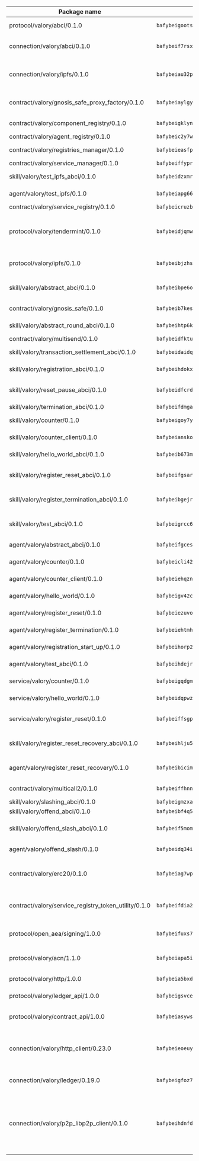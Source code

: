 | Package name                                                  | Package hash                                                  | Description                                                                                                                |
| ------------------------------------------------------------- | ------------------------------------------------------------- | -------------------------------------------------------------------------------------------------------------------------- |
| protocol/valory/abci/0.1.0                                    | `bafybeigootsvqpk6th5xpdtzanxum3earifrrezfyhylfrit7yvqdrtgpe` | A protocol for ABCI requests and responses.                                                                                |
| connection/valory/abci/0.1.0                                  | `bafybeif7rsxcw72mbzwcui3ozfaay5qnqorj5c52zedpqf56zczsxox3xe` | connection to wrap communication with an ABCI server.                                                                      |
| connection/valory/ipfs/0.1.0                                  | `bafybeiau32pzy55ta6ugl2bebevlxudal6pnlfomhplfm5mph6reaw3krq` | A connection responsible for uploading and downloading files from IPFS.                                                    |
| contract/valory/gnosis_safe_proxy_factory/0.1.0               | `bafybeiaylgywx2qtoaddokexql3d4iqfz5l7rlm5q24lzbn36we3ovfjmi` | Gnosis Safe proxy factory (GnosisSafeProxyFactory) contract                                                                |
| contract/valory/component_registry/0.1.0                      | `bafybeigklynwl3mfav5yt5zdkrqe6rukv4ygdhpdusk66ojt4jj7tunxcy` | Component registry contract                                                                                                |
| contract/valory/agent_registry/0.1.0                          | `bafybeic2y7wiyucxcpcp4ddbznmnnxyr3abq252x5fw74gcouksjzkjsje` | Agent registry contract                                                                                                    |
| contract/valory/registries_manager/0.1.0                      | `bafybeieasfphxk4kcysltjjqsro22lyrfd4kne4uzd32ificouso2kzy7y` | Registries Manager contract                                                                                                |
| contract/valory/service_manager/0.1.0                         | `bafybeiffyprzefbno5qpjzbcepbawmz3ghzi4dr7cgwbzehz53hy67vxn4` | Service Manager contract                                                                                                   |
| skill/valory/test_ipfs_abci/0.1.0                             | `bafybeidzxmroxv2ry7d7u6omb4twrwvhjofcjzbs2eg5nzyi55ylzkhk5q` | IPFS e2e testing application.                                                                                              |
| agent/valory/test_ipfs/0.1.0                                  | `bafybeiapg66g2jnzriaw2xw3drheescwv3o4v6y2waurkbxi3rhzxhocgy` | Agent for testing the ABCI connection.                                                                                     |
| contract/valory/service_registry/0.1.0                        | `bafybeicruzb2lpkufsvnyusndsfcoec4eridwdq2alxihujwkwudcmbuf4` | Service Registry contract                                                                                                  |
| protocol/valory/tendermint/0.1.0                              | `bafybeidjqmwvgi4rqgp65tbkhmi45fwn2odr5ecezw6q47hwitsgyw4jpa` | A protocol for communication between two AEAs to share tendermint configuration details.                                   |
| protocol/valory/ipfs/0.1.0                                    | `bafybeibjzhsengtxfofqpxy6syamplevp35obemwfp4c5lhag3v2bvgysa` | A protocol specification for IPFS requests and responses.                                                                  |
| skill/valory/abstract_abci/0.1.0                              | `bafybeibpe6ohnm4ritfnghdtpczdqlrcwufrxr5g75inkkgazeqhonyclu` | The abci skill provides a template of an ABCI application.                                                                 |
| contract/valory/gnosis_safe/0.1.0                             | `bafybeib7kes3b4ti2jongmyfedu35oult7nd3p4xxcsvtu657xnkz4utnu` | Gnosis Safe (GnosisSafeL2) contract                                                                                        |
| skill/valory/abstract_round_abci/0.1.0                        | `bafybeihtp6k2aayisy4wiut7etcf2sto77sqebxuj4j7p7bjprhc7qt62q` | abstract round-based ABCI application                                                                                      |
| contract/valory/multisend/0.1.0                               | `bafybeidfktuprydtmi4umolfles5qaf7s3t26puvvs44hvkq6uwwr3ia3a` | MultiSend contract                                                                                                         |
| skill/valory/transaction_settlement_abci/0.1.0                | `bafybeidaidq3qnxol6bgogdqzik536tpphqdacdirlehclrt5famz6pndm` | ABCI application for transaction settlement.                                                                               |
| skill/valory/registration_abci/0.1.0                          | `bafybeihdokxs5a3h42optezfsljd2ye6ipgyt4w65sidtwwq52pvwuvboa` | ABCI application for common apps.                                                                                          |
| skill/valory/reset_pause_abci/0.1.0                           | `bafybeidfcrddspvo5o6ak6xt7lj43f5k6oiyle2vcraps7x4imxhw2gimi` | ABCI application for resetting and pausing app executions.                                                                 |
| skill/valory/termination_abci/0.1.0                           | `bafybeifdmgat5xyevuolgbmqa3azgcjmknt5vlxp373udapx7kmp7svi2e` | Termination skill.                                                                                                         |
| skill/valory/counter/0.1.0                                    | `bafybeigoy7ykp2rei6nnenh4aghkbx5xztspb5dfcsoeypljregrwrtpwi` | The ABCI Counter application example.                                                                                      |
| skill/valory/counter_client/0.1.0                             | `bafybeianskoghhdffn4wqquup3rtziefq6jareutugb6a5zkbvuvctgk3i` | A client for the ABCI counter application.                                                                                 |
| skill/valory/hello_world_abci/0.1.0                           | `bafybeib673mzdffwzted5mdgkeik4llx4o4smfugkxwtfw543tcqxfuauy` | Hello World ABCI application.                                                                                              |
| skill/valory/register_reset_abci/0.1.0                        | `bafybeifgsarsiluuw235ewdivlt45ndhziasbebqm6cz7gnyfcvikjnrha` | ABCI application for dummy skill that registers and resets                                                                 |
| skill/valory/register_termination_abci/0.1.0                  | `bafybeibgejrujhru32fz5crl74pvivkjpxoaxyew7frb2kdwb2ohp27ir4` | ABCI application for dummy skill that registers and resets                                                                 |
| skill/valory/test_abci/0.1.0                                  | `bafybeigrcc64w2e7azy3lrdhwvdlg4mkkettnumq7oxxzcu7cz3aoa7tb4` | ABCI application for testing the ABCI connection.                                                                          |
| agent/valory/abstract_abci/0.1.0                              | `bafybeifgcesvothzojs4rs32v7igmxnxurnbk7a5oo64ltrrvktfxgkmte` | The abstract ABCI AEA - for testing purposes only.                                                                         |
| agent/valory/counter/0.1.0                                    | `bafybeicli42c3ruqqcrypqnkhrae4hwfjvyaz3v3hjwddyesl5yzmsmfvu` | The ABCI Counter example as an AEA                                                                                         |
| agent/valory/counter_client/0.1.0                             | `bafybeiehqzno2htmg37mwcdaifptslsz2zpjwptq33gpdegpuaxknpoxza` | The ABCI Counter example as an AEA                                                                                         |
| agent/valory/hello_world/0.1.0                                | `bafybeigv42cbub472tb3gwh6wgd2yixvur5b66fs5schu6wpzocql75ex4` | Hello World ABCI example.                                                                                                  |
| agent/valory/register_reset/0.1.0                             | `bafybeiezuvo4ax3wml3x7unucdu3a2xntcifpuxceh7rhvrrhgrrvndjyi` | Register reset to replicate Tendermint issue.                                                                              |
| agent/valory/register_termination/0.1.0                       | `bafybeiehtmhc4p2lwsrqrgey4mxebtsud2ev43batgftnablq5ohbgj7sq` | Register terminate to test the termination feature.                                                                        |
| agent/valory/registration_start_up/0.1.0                      | `bafybeihorp2g3wlzjicu32iaplayzz4lexqvrpzl7t3lvioozpav3u2wky` | Registration start-up ABCI example.                                                                                        |
| agent/valory/test_abci/0.1.0                                  | `bafybeihdejrzoboaf6bfv7ehj2yb7m3isi43e6rj5vc23ajt4wp2yz2kdi` | Agent for testing the ABCI connection.                                                                                     |
| service/valory/counter/0.1.0                                  | `bafybeigqdgmqtxj37ycywyyyebwaqrea6mbgrzribadmwysdvrgucp5ida` | A set of agents incrementing a counter                                                                                     |
| service/valory/hello_world/0.1.0                              | `bafybeidqpwzyu4u3hkmxnpytjzjm2krfey3qwzvcxyqvtgw35topamvoti` | A simple demonstration of a simple ABCI application                                                                        |
| service/valory/register_reset/0.1.0                           | `bafybeiffsgpeoeaceu4to3zhfz57lg4yb3wurcyztqhvve4xojbv4bgsne` | Test and debug tendermint reset mechanism.                                                                                 |
| skill/valory/register_reset_recovery_abci/0.1.0               | `bafybeihlju5bllhn3kclznyolnbidpsdloi5g7rf4u5baturfgdm3qva54` | ABCI application for dummy skill that registers and resets                                                                 |
| agent/valory/register_reset_recovery/0.1.0                    | `bafybeibicimpvgivvles7ivelziba3q3b4rtpthzmirk4kqxrkmrlqq6dm` | Agent to showcase hard reset as a recovery mechanism.                                                                      |
| contract/valory/multicall2/0.1.0                              | `bafybeiffhnnk3ibb3z53jxg4rfwcgjl657f56v3ld4rgafgavxxys3h74y` | The MakerDAO multicall2 contract.                                                                                          |
| skill/valory/slashing_abci/0.1.0                              | `bafybeigmzxathd33revmdgxgn2vlvnwbxntugyutlz47acejtk4pmfn26u` | Slashing skill.                                                                                                            |
| skill/valory/offend_abci/0.1.0                                | `bafybeibf4q5kexm72u7hpzcq74ufkexrjlceyfmz6j5kijzwokibd6k67i` | Offend ABCI application.                                                                                                   |
| skill/valory/offend_slash_abci/0.1.0                          | `bafybeif5momefnr2qsnc6bwjaqccjwxrnsrpwwmumlon2jtrqz5iplg5eu` | ABCI application used in order to test the slashing abci                                                                   |
| agent/valory/offend_slash/0.1.0                               | `bafybeidq34ithtdmdx5uag7ihd2ybbxxmew6iwq2e6lrerf3qelg3yymfu` | Offend and slash to test the slashing feature.                                                                             |
| contract/valory/erc20/0.1.0                                   | `bafybeiag7wpfri44bwrx26374mnxyglmwxod6gu37foqkvloqr7oeldlgu` | The scaffold contract scaffolds a contract to be implemented by the developer.                                             |
| contract/valory/service_registry_token_utility/0.1.0          | `bafybeifdia2y5546tvk6xzxeaqzf2n5n7dutj2hdzbgenxohaqhjtnjqm4` | The scaffold contract scaffolds a contract to be implemented by the developer.                                             |
| protocol/open_aea/signing/1.0.0                               | `bafybeifuxs7gdg2okbn7uofymenjlmnih2wxwkym44lsgwmklgwuckxm2m` | A protocol for communication between skills and decision maker.                                                            |
| protocol/valory/acn/1.1.0                                     | `bafybeiapa5ilsobggnspoqhspftwolrx52udrwmaxdxgrk26heuvl4oooa` | The protocol used for envelope delivery on the ACN.                                                                        |
| protocol/valory/http/1.0.0                                    | `bafybeia5bxdua2i6chw6pg47bvoljzcpuqxzy4rdrorbdmcbnwmnfdobtu` | A protocol for HTTP requests and responses.                                                                                |
| protocol/valory/ledger_api/1.0.0                              | `bafybeigsvceac33asd6ecbqev34meyyjwu3rangenv6xp5rkxyz4krvcby` | A protocol for ledger APIs requests and responses.                                                                         |
| protocol/valory/contract_api/1.0.0                            | `bafybeiasywsvax45qmugus5kxogejj66c5taen27h4voriodz7rgushtqa` | A protocol for contract APIs requests and responses.                                                                       |
| connection/valory/http_client/0.23.0                          | `bafybeieoeuy4brzimtnubmokwirhrx27ezls6cdnl5qik4rkykfle3nn2y` | The HTTP_client connection that wraps a web-based client connecting to a RESTful API specification.                        |
| connection/valory/ledger/0.19.0                               | `bafybeigfoz7d7si7s4jehvloq2zmiiocpbxcaathl3bxkyarxoerxq7g3a` | A connection to interact with any ledger API and contract API.                                                             |
| connection/valory/p2p_libp2p_client/0.1.0                     | `bafybeihdnfdth3qgltefgrem7xyi4b3ejzaz67xglm2hbma2rfvpl2annq` | The libp2p client connection implements a tcp connection to a running libp2p node as a traffic delegate to send/receive envelopes to/from agents in the DHT. |
